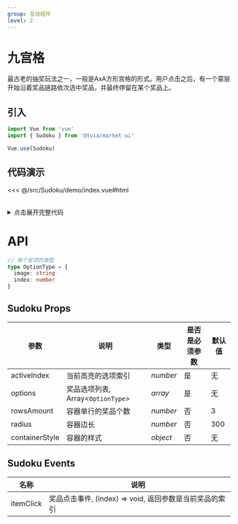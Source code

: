```yaml
---
group: 互动组件
level: 2
---
```


# 九宫格

最古老的抽奖玩法之一，一般是AxA方形宫格的形式。用户点击之后，有一个蒙层开始沿着奖品链路依次选中奖品，并最终停留在某个奖品上。

## 引入

```js
import Vue from 'vue'
import { Sudoku } from '@tuia/market-ui'

Vue.use(Sudoku)
```

## 代码演示

<<< @/src/Sudoku/demo/index.vue#html

<br />

<details>

<summary>点击展开完整代码</summary>

<<< @/src/Sudoku/demo/index.vue#js

</details>

# API

```typescript
// 单个奖项的类型
type OptionType = {
  image: string
  index: number
}
```

## Sudoku Props

| 参数 | 说明 | 类型 | 是否是必须参数 | 默认值 |
| --- | --- | --- | --- | --- |
| activeIndex | 当前高亮的选项索引 | _number_ | 是 | 无 |
| options | 奖品选项列表, Array<`OptionType`> | _array_ | 是 | 无 |
| rowsAmount | 容器单行的奖品个数 | _number_ | 否 | 3 |
| radius | 容器边长 | _number_ | 否 | 300 |
| containerStyle | 容器的样式 | _object_ | 否 | 无 |

## Sudoku Events
| 名称 | 说明 |
| --- | --- |
| itemClick | 奖品点击事件, (index) => void, 返回参数是当前奖品的索引 |
